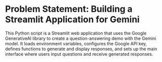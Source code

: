 # Problem Statement: Building a Streamlit Application for Gemini
This Python script is a Streamlit web application that uses the Google GenerativeAI library to create a question-answering demo with the Gemini model. It loads environment variables, configures the Google API key, defines functions to generate and display responses, and sets up the main interface where users input questions and receive generated responses.
